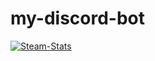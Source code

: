 # my-discord-bot

<a href="https://top.gg/bot/617138885125996574" >
  <img src="https://top.gg/api/widget/617138885125996574.svg" alt="Steam-Stats" />
</a>
